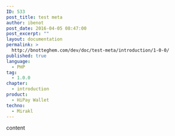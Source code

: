 ```yaml
---
ID: 533
post_title: test meta
author: ibenot
post_date: 2016-04-05 08:47:00
post_excerpt: ""
layout: documentation
permalink: >
  http://bnotteghem.com/dev/doc/test-meta/introduction/1-0-0/
published: true
language:
  - PHP
tag:
  - 1.0.0
chapter:
  - introduction
product:
  - HiPay Wallet
techno:
  - Mirakl
---
```

content